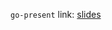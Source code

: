 
`go-present` link: [slides](http://talks.godoc.org/github.com/aphecetche/talks/2016/2016-03-09-mrrtf-mid-readout/mrrtf-mid-readout.slide)
